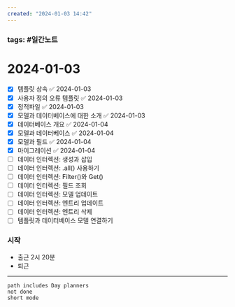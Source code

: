 ```yaml
---
created: "2024-01-03 14:42"
---
```


### tags: #일간노트
  
# 2024-01-03  
- [x] 템플릿 상속 ✅ 2024-01-03
- [x] 사용자 정의 오류 템플릿 ✅ 2024-01-03
- [x] 정적파일 ✅ 2024-01-03
- [x] 모델과 데이터베이스에 대한 소개 ✅ 2024-01-03
- [x] 데이터베이스 개요 ✅ 2024-01-04
- [x] 모델과 데이터베이스 ✅ 2024-01-04
- [x] 모델과 필드 ✅ 2024-01-04
- [x] 마이그레이션 ✅ 2024-01-04
- [ ] 데이터 인터렉션: 생성과 삽입
- [ ] 데이터 인터렉션: .all() 사용하기
- [ ] 데이터 인터렉션: Filter()와 Get()
- [ ] 데이터 인터렉션: 필드 조회
- [ ] 데이터 인터렉션: 모델 업데이트
- [ ] 데이터 인터렉션: 엔트리 업데이트
- [ ] 데이터 인터렉션: 엔트리 삭제
- [ ] 템플릿과 데이터베이스 모델 연결하기

### 시작
- 출근 2시 20분
- 퇴근
---  
```tasks  
path includes Day planners
not done  
short mode  
```